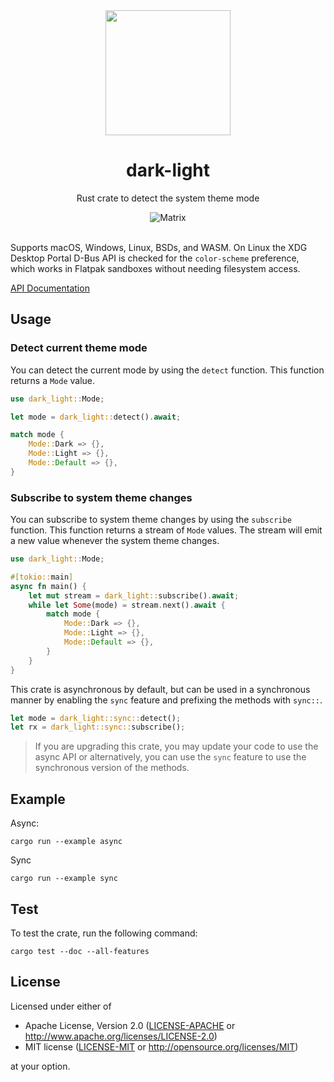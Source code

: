<div align="center">
    <img src="resources/icon/icon.svg" width="200"/>
    <h1>dark-light</h1>
    <p>Rust crate to detect the system theme mode</p>
    <img alt="Matrix" src="https://img.shields.io/matrix/dark-light%3Amatrix.org?style=for-the-badge">
    <br>
    <br>
</div>

Supports macOS, Windows, Linux, BSDs, and WASM. On Linux the XDG Desktop Portal D-Bus API is checked for the `color-scheme` preference, which works in Flatpak sandboxes without needing filesystem access.

[API Documentation](https://docs.rs/dark-light/)

## Usage

### Detect current theme mode
You can detect the current mode by using the `detect` function. This function returns a `Mode` value.
```rust
use dark_light::Mode;

let mode = dark_light::detect().await;

match mode {
    Mode::Dark => {},
    Mode::Light => {},
    Mode::Default => {},
}
```

### Subscribe to system theme changes
You can subscribe to system theme changes by using the `subscribe` function. This function returns a stream of `Mode` values. The stream will emit a new value whenever the system theme changes.

```rust
use dark_light::Mode;

#[tokio::main]
async fn main() {
    let mut stream = dark_light::subscribe().await;
    while let Some(mode) = stream.next().await {
        match mode {
            Mode::Dark => {},
            Mode::Light => {},
            Mode::Default => {},
        }
    }
}
```

This crate is asynchronous by default, but can be used in a synchronous manner by enabling the `sync` feature and prefixing the methods with `sync::`. 

 ```rust
let mode = dark_light::sync::detect();
let rx = dark_light::sync::subscribe();
```

> If you are upgrading this crate, you may update your code to use the async API or alternatively, you can use the `sync` feature to use the synchronous version of the methods.

## Example

Async:
```
cargo run --example async
```

Sync
```
cargo run --example sync
```

## Test
To test the crate, run the following command:
```
cargo test --doc --all-features
```

## License

Licensed under either of

 * Apache License, Version 2.0 ([LICENSE-APACHE](LICENSE-APACHE) or http://www.apache.org/licenses/LICENSE-2.0)
 * MIT license ([LICENSE-MIT](LICENSE-MIT) or http://opensource.org/licenses/MIT)

at your option.


